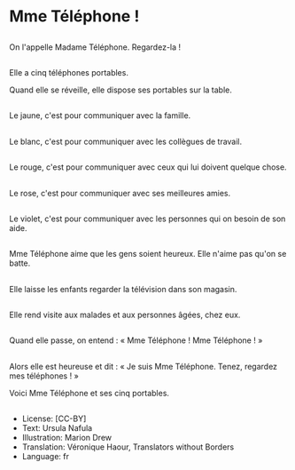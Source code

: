 # Mme Téléphone !

##
On l'appelle Madame Téléphone. Regardez-la !

##
Elle a cinq téléphones portables.

Quand elle se réveille, elle dispose ses portables sur la table.

##
Le jaune, c'est pour communiquer avec la famille.

##
Le blanc, c'est pour communiquer avec les collègues de travail.

##
Le rouge, c'est pour communiquer avec ceux qui lui doivent quelque chose.

##
Le rose, c'est pour communiquer avec ses meilleures amies.

##
Le violet, c'est pour communiquer avec les personnes qui on besoin de son aide.

##
Mme Téléphone aime que les gens soient heureux. Elle n'aime pas qu'on se batte.

##
Elle laisse les enfants regarder la télévision dans son magasin.

##
Elle rend visite aux malades et aux personnes âgées, chez eux.	

##
Quand elle passe, on entend : « Mme Téléphone ! Mme Téléphone ! »

##
Alors elle est heureuse et dit : « Je suis Mme Téléphone. Tenez, regardez mes téléphones ! »

Voici Mme Téléphone et ses cinq portables.

##
* License: [CC-BY]
* Text: Ursula Nafula
* Illustration: Marion Drew
* Translation: Véronique Haour, Translators without Borders
* Language: fr
